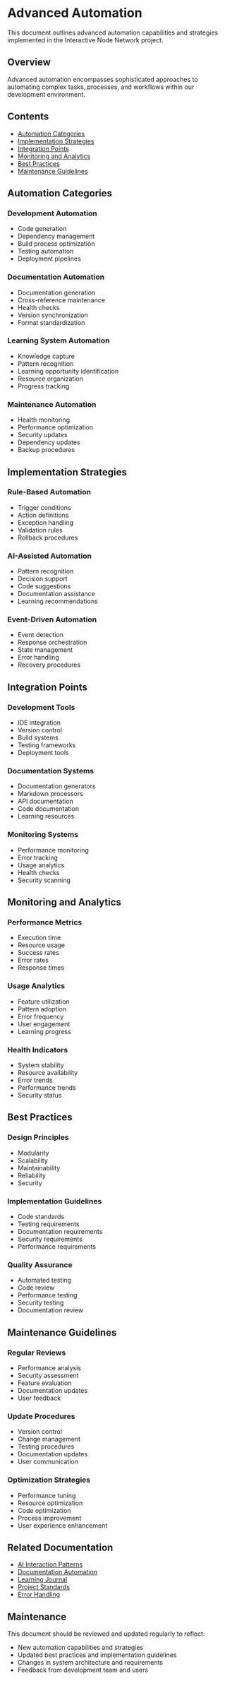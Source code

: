 # Advanced Automation

This document outlines advanced automation capabilities and strategies implemented in the Interactive Node Network project.

## Overview

Advanced automation encompasses sophisticated approaches to automating complex tasks, processes, and workflows within our development environment.

## Contents

- [Automation Categories](#automation-categories)
- [Implementation Strategies](#implementation-strategies)
- [Integration Points](#integration-points)
- [Monitoring and Analytics](#monitoring-and-analytics)
- [Best Practices](#best-practices)
- [Maintenance Guidelines](#maintenance-guidelines)

## Automation Categories

### Development Automation
- Code generation
- Dependency management
- Build process optimization
- Testing automation
- Deployment pipelines

### Documentation Automation
- Documentation generation
- Cross-reference maintenance
- Health checks
- Version synchronization
- Format standardization

### Learning System Automation
- Knowledge capture
- Pattern recognition
- Learning opportunity identification
- Resource organization
- Progress tracking

### Maintenance Automation
- Health monitoring
- Performance optimization
- Security updates
- Dependency updates
- Backup procedures

## Implementation Strategies

### Rule-Based Automation
- Trigger conditions
- Action definitions
- Exception handling
- Validation rules
- Rollback procedures

### AI-Assisted Automation
- Pattern recognition
- Decision support
- Code suggestions
- Documentation assistance
- Learning recommendations

### Event-Driven Automation
- Event detection
- Response orchestration
- State management
- Error handling
- Recovery procedures

## Integration Points

### Development Tools
- IDE integration
- Version control
- Build systems
- Testing frameworks
- Deployment tools

### Documentation Systems
- Documentation generators
- Markdown processors
- API documentation
- Code documentation
- Learning resources

### Monitoring Systems
- Performance monitoring
- Error tracking
- Usage analytics
- Health checks
- Security scanning

## Monitoring and Analytics

### Performance Metrics
- Execution time
- Resource usage
- Success rates
- Error rates
- Response times

### Usage Analytics
- Feature utilization
- Pattern adoption
- Error frequency
- User engagement
- Learning progress

### Health Indicators
- System stability
- Resource availability
- Error trends
- Performance trends
- Security status

## Best Practices

### Design Principles
- Modularity
- Scalability
- Maintainability
- Reliability
- Security

### Implementation Guidelines
- Code standards
- Testing requirements
- Documentation requirements
- Security requirements
- Performance requirements

### Quality Assurance
- Automated testing
- Code review
- Performance testing
- Security testing
- Documentation review

## Maintenance Guidelines

### Regular Reviews
- Performance analysis
- Security assessment
- Feature evaluation
- Documentation updates
- User feedback

### Update Procedures
- Version control
- Change management
- Testing procedures
- Documentation updates
- User communication

### Optimization Strategies
- Performance tuning
- Resource optimization
- Code optimization
- Process improvement
- User experience enhancement

## Related Documentation

- [AI Interaction Patterns](./ai-interaction-patterns.md)
- [Documentation Automation](./documentation-automation.md)
- [Learning Journal](./learning-journal.md)
- [Project Standards](../project-standards.md)
- [Error Handling](../errors/README.md)

## Maintenance

This document should be reviewed and updated regularly to reflect:
- New automation capabilities and strategies
- Updated best practices and implementation guidelines
- Changes in system architecture and requirements
- Feedback from development team and users
``` 